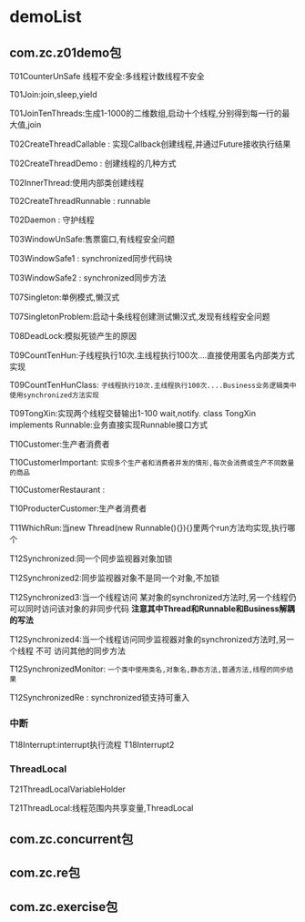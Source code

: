 # demoList
## com.zc.z01demo包
T01CounterUnSafe
线程不安全:多线程计数线程不安全

T01Join:join,sleep,yield

T01JoinTenThreads:生成1-1000的二维数组,启动十个线程,分别得到每一行的最大值,join

T02CreateThreadCallable : 实现Callback创建线程,并通过Future接收执行结果

T02CreateThreadDemo : 创建线程的几种方式

T02InnerThread:使用内部类创建线程

T02CreateThreadRunnable : runnable

T02Daemon : 守护线程

T03WindowUnSafe:售票窗口,有线程安全问题

T03WindowSafe1 : synchronized同步代码块

T03WindowSafe2 : synchronized同步方法

T07Singleton:单例模式,懒汉式

T07SingletonProblem:启动十条线程创建测试懒汉式,发现有线程安全问题

T08DeadLock:模拟死锁产生的原因

T09CountTenHun:子线程执行10次.主线程执行100次....直接使用匿名内部类方式实现

T09CountTenHunClass:
`子线程执行10次.主线程执行100次....Business业务逻辑类中使用synchronized方法实现`

T09TongXin:实现两个线程交替输出1-100 wait,notify.
	class TongXin implements Runnable:业务直接实现Runnable接口方式

T10Customer:生产者消费者

T10CustomerImportant:
`实现多个生产者和消费者并发的情形,每次会消费或生产不同数量的商品`

T10CustomerRestaurant : 

T10ProducterCustomer:生产者消费者

T11WhichRun:当new Thread(new Runnable(){}){}里两个run方法均实现,执行哪个

T12Synchronized:同一个同步监视器对象加锁

T12Synchronized2:同步监视器对象不是同一个对象,不加锁

T12Synchronized3:当一个线程访问 某对象的synchronized方法时,另一个线程仍可以同时访问该对象的非同步代码
**注意其中Thread和Runnable和Business解耦的写法**

T12Synchronized4:当一个线程访问同步监视器对象的synchronized方法时,另一个线程 不可 访问其他的同步方法

T12SynchronizedMonitor:
`一个类中使用类名,对象名,静态方法,普通方法,线程的同步结果`

T12SynchronizedRe : synchronized锁支持可重入

### 中断
T18Interrupt:interrupt执行流程
T18Interrupt2

### ThreadLocal
T21ThreadLocalVariableHolder

T21ThreadLocal:线程范围内共享变量,ThreadLocal

## com.zc.concurrent包

## com.zc.re包

## com.zc.exercise包

